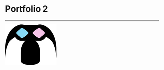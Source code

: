 # Portfolio 2
---
![alt text](https://raw.githubusercontent.com/pstrawberriedev/portfolio2/master/images/alien_kitty.png "Alien kitty")